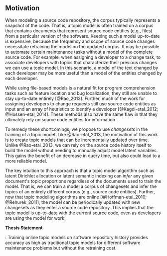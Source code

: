 ## Motivation

When modeling a source code repository, the corpus typically represents a
snapshot of the code. That is, a topic model is often trained on a corpus that
contains documents that represent source code entities (e.g., files) from a
particular version of the software. Keeping such a model up-to-date is
expensive, because the frequency and scope of source code changes necessitate
retraining the model on the updated corpus. It may be possible to automate
certain maintenance tasks without a model of the complete source code. For
example, when assigning a developer to a change task, to associate developers
with topics that characterize their previous changes we can use a topic model.
In this scenario, a model of the text changed by each developer may be more
useful than a model of the entities changed by each developer.

While using file-based models is a natural fit for program comprehension tasks
such as feature location and bug localization, they still are unable to stay
up-to-date entirely [@Rao_2013]. Further, much of the work for assigning
developers to change requests still use source code entities as input and an
array of heuristics to identify a developer [@Kagdi-etal_2012;
@Hossen-etal_2014]. These methods also have the same flaw in that they
ultimately rely on source code entities for information.

To remedy these shortcomings, we propose to use *changesets* in the training of
a topic model. Like @Rao-etal_2013, the motivation of this work is to create
topic models that can be incrementally updated over time. Unlike
@Rao-etal_2013, we can rely on the source code history itself to build the
model without needing to manually adjust model latent variables. This gains the
benefit of an decrease in query time, but also could lead to a more reliable
model.

The key intuition to this approach is that a topic model algorithm such as
latent Dirichlet allocation or latent semantic indexing can *infer* any given
document's topic proportions regardless of the documents used to train the
model. That is, we can train a model a corpus of changesets and infer the
topics of an entirely different corpus (e.g., source code entities). Further,
now that topic modeling algorithms are online [@Hoffman-etal_2010;
@Rehurek_2011], the model can be periodically updated with new changesets as
they enter a source code repository. This implies that the topic model is
up-to-date with the current source code, even as developers are using the model
for work.


**Thesis Statement**

:   Training online topic models on software repository history provides
accuracy as high as traditional topic models for different software maintenance
problems but without the retraining cost.
